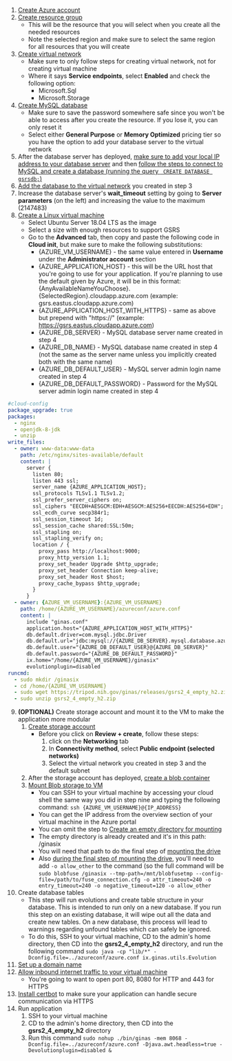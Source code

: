 1. [Create Azure account](https://azure.microsoft.com)
2. [Create resource group](https://docs.microsoft.com/en-us/azure/azure-resource-manager/manage-resource-groups-portal)
	- This will be the resource that you will select when you create all the needed resources
	- Note the selected region and make sure to select the same region for all resources that you will create 
3. [Create virtual network](https://docs.microsoft.com/en-us/azure/virtual-network/quick-create-portal#create-a-virtual-network)
	- Make sure to only follow steps for creating virtual network, not for creating virtual machine
	- Where it says __Service endpoints__, select __Enabled__ and check the following option:
		- Microsoft.Sql
		- Microsoft.Storage
4. [Create MySQL database](https://docs.microsoft.com/en-us/azure/mysql/quickstart-create-mysql-server-database-using-azure-portal#create-an-azure-database-for-mysql-server)
	- Make sure to save the password somewhere safe since you won't be able to access after you create the resource. If you lose it, you can only reset it
	- Select either __General Purpose__ or __Memory Optimized__ pricing tier so you have the option to add your database server to the virtual network
5. After the database server has deployed, [make sure to add your local IP address to your database server](https://docs.microsoft.com/en-us/azure/mysql/quickstart-create-mysql-server-database-using-azure-portal#create-an-azure-database-for-mysql-server) and then [follow the steps to connect to MySQL and create a database (running the query ```
CREATE DATABASE gsrsdb;```)](https://docs.microsoft.com/en-us/azure/mysql/quickstart-create-mysql-server-database-using-azure-portal#connect-to-mysql-by-using-the-mysql-command-line-tool)
6. [Add the database to the virtual network](https://docs.microsoft.com/en-us/azure/mysql/howto-manage-vnet-using-portal) you created in step 3
7. Increase the database server's __wait_timeout__ setting by going to __Server parameters__ (on the left) and increasing the value to the maximum (2147483)
8. [Create a Linux virtual machine](https://docs.microsoft.com/en-us/azure/virtual-machines/linux/quick-create-portal)
	- Select Ubuntu Server 18.04 LTS as the image
	- Select a size with enough resources to support GSRS
	- Go to the __Advanced__ tab, then copy and paste the following code in  __Cloud init__, but make sure to make the following substitutions:
		- {AZURE_VM_USERNAME} - the same value entered in __Username__ under the __Administrator account__ section
		- {AZURE_APPLICATION_HOST} - this will be the URL host that you're going to use for your application. If you're planning to use the default given by Azure, it will be in this format: {AnyAvailableNameYouChoose}.{SelectedRegion}.cloudapp.azure.com (example: gsrs.eastus.cloudapp.azure.com)
		- {AZURE_APPLICATION_HOST_WITH_HTTPS} - same as above but prepend with "https://" (example: https://gsrs.eastus.cloudapp.azure.com)
		- {AZURE_DB_SERVER} - MySQL database server name created in step 4
		- {AZURE_DB_NAME} - MySQL database name created in step 4 (not the same as the server name unless you implicitly created both with the same name)
		- {AZURE_DB_DEFAULT_USER} - MySQL server admin login name created in step 4
		-  {AZURE_DB_DEFAULT_PASSWORD} - Password for the MySQL server admin login name created in step 4
```yaml
#cloud-config
package_upgrade: true
packages:
  - nginx
  - openjdk-8-jdk
  - unzip
write_files:
  - owner: www-data:www-data
    path: /etc/nginx/sites-available/default
    content: |
      server {
        listen 80;
        listen 443 ssl;
        server_name {AZURE_APPLICATION_HOST};
        ssl_protocols TLSv1.1 TLSv1.2;
        ssl_prefer_server_ciphers on;
        ssl_ciphers "EECDH+AESGCM:EDH+AESGCM:AES256+EECDH:AES256+EDH";
        ssl_ecdh_curve secp384r1;
        ssl_session_timeout 1d;
        ssl_session_cache shared:SSL:50m;
        ssl_stapling on;
        ssl_stapling_verify on;
        location / {
          proxy_pass http://localhost:9000;
          proxy_http_version 1.1;
          proxy_set_header Upgrade $http_upgrade;
          proxy_set_header Connection keep-alive;
          proxy_set_header Host $host;
          proxy_cache_bypass $http_upgrade;
        }
      }
  - owner: {AZURE_VM_USERNAME}:{AZURE_VM_USERNAME}
    path: /home/{AZURE_VM_USERNAME}/azureconf/azure.conf
    content: |
      include "ginas.conf"
      application.host="{AZURE_APPLICATION_HOST_WITH_HTTPS}"
      db.default.driver=com.mysql.jdbc.Driver
      db.default.url="jdbc:mysql://{AZURE_DB_SERVER}.mysql.database.azure.com:3306/{AZURE_DB_NAME}?useSSL=true&requireSSL=false"
      db.default.user="{AZURE_DB_DEFAULT_USER}@{AZURE_DB_SERVER}"
      db.default.password="{AZURE_DB_DEFAULT_PASSWORD}"
      ix.home="/home/{AZURE_VM_USERNAME}/ginasix"
      evolutionplugin=disabled
runcmd:
  - sudo mkdir /ginasix
  - cd /home/{AZURE_VM_USERNAME}
  - sudo wget https://tripod.nih.gov/ginas/releases/gsrs2_4_empty_h2.zip
  - sudo unzip gsrs2_4_empty_h2.zip
```
9. __(OPTIONAL)__ Create storage account and mount it to the VM to make the application more modular
	1. [Create storage account](https://docs.microsoft.com/en-us/azure/storage/common/storage-quickstart-create-account?tabs=azure-portal)
		- Before you click on __Review + create__, follow these steps:
			1. click on the __Networking__ tab
			2. In __Connectivity method__, select __Public endpoint (selected networks)__
			3. Select the virtual network you created in step 3 and the default subnet
	2. After the storage account has deployed, [create a blob container](https://docs.microsoft.com/en-us/azure/storage/blobs/storage-quickstart-blobs-portal#create-a-container)
	3. [Mount Blob storage to VM](https://docs.microsoft.com/en-us/azure/storage/blobs/storage-how-to-mount-container-linux)
		- You can SSH to your virtual machine by accessing your cloud shell the same way you did in step nine and typing the following command: `ssh {AZURE_VM_USERNAME}@{IP_ADDRESS}`
		- You can get the IP address from the overview section of your virtual machine in the Azure portal
		- You can omit the step to [Create an empty directory for mounting](https://docs.microsoft.com/en-us/azure/storage/blobs/storage-how-to-mount-container-linux)
		- The empty directory is already created and it's in this path: /ginasix
		- You will need that path to do the final step of [mounting the drive](https://docs.microsoft.com/en-us/azure/storage/blobs/storage-how-to-mount-container-linux#mount)
		- Also [during the final step of mounting the drive](https://docs.microsoft.com/en-us/azure/storage/blobs/storage-how-to-mount-container-linux#mount), you'll need to add `-o allow_other` to the command (so the full command will be `sudo blobfuse /ginasix --tmp-path=/mnt/blobfusetmp --config-file=/path/to/fuse_connection.cfg -o attr_timeout=240 -o entry_timeout=240 -o negative_timeout=120 -o allow_other`
10. Create database tables
	- This step will run evolutions and create table structure in your database. This is intended to run only on a new database. If you run this step on an existing database, it will wipe out all the data and create new tables. On a new database, this process will lead to warnings regarding unfound tables which can safely be ignored.
	- To do this, SSH to your virtual machine, CD to the admin's home directory, then CD into the __gsrs2_4_empty_h2__ directory, and run the following command `
sudo java -cp "lib/*" -Dconfig.file=../azureconf/azure.conf ix.ginas.utils.Evolution
`
11. [Set up a domain name](https://docs.microsoft.com/en-us/azure/virtual-machines/linux/portal-create-fqdn)
12. [Allow inbound internet traffic to your virtual machine](https://blogs.msdn.microsoft.com/pkirchner/2016/02/02/allow-incoming-web-traffic-to-web-server-in-azure-vm/)
	- You're going to want to open port 80, 8080 for HTTP and 443 for HTTPS
13. [Install certbot](https://certbot.eff.org/lets-encrypt/ubuntubionic-nginx) to make sure your application can handle secure communication via HTTPS
14. Run application
	1. SSH to your virtual machine
	2. CD to the admin's home directory, then CD into the __gsrs2_4_empty_h2__ directory
	3. Run this command `sudo nohup ./bin/ginas -mem 8068 -Dconfig.file=../azureconf/azure.conf -Djava.awt.headless=true -Devolutionplugin=disabled &`
